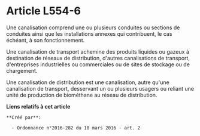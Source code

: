 # Article L554-6

Une canalisation comprend une ou plusieurs conduites ou sections de conduites ainsi que les installations annexes qui
contribuent, le cas échéant, à son fonctionnement. 

Une canalisation de transport achemine des produits liquides ou gazeux à destination de réseaux de distribution, d'autres
canalisations de transport, d'entreprises industrielles ou commerciales ou de sites de stockage ou de chargement. 

Une canalisation de distribution est une canalisation, autre qu'une canalisation de transport, desservant un ou plusieurs
usagers ou reliant une unité de production de biométhane au réseau de distribution.

**Liens relatifs à cet article**

	**Créé par**:

	  - Ordonnance n°2016-282 du 10 mars 2016 - art. 2
